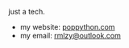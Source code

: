 just a tech.


- my website: [poppython.com](https://poppython.com/)
- my email: <a href="mailto:rmlzy@outlook.com">rmlzy@outlook.com</a>

